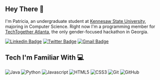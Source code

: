 ## Hey There 👋
I'm Patricia, an undergraduate student at [Kennesaw State University](https://www.kennesaw.edu/), majoring in Computer Science. Right now I'm a programming member for [TechTogether Atlanta](https://techtogether.io/atlanta), the only gender-focused hackathon in Georgia.

[![Linkedin Badge](https://img.shields.io/badge/-linkedin-blue?style=flat-square&logo=Linkedin&logoColor=white&link=https://www.linkedin.com/in/patricia-solano-reimao/)](https://www.linkedin.com/in/patricia-solano-reimao/)
[![Twitter Badge](https://img.shields.io/badge/-twitter-blue?style=flat-square&logo=twitter&logoColor=white&link=https://twitter.com/lovlypvr)](https://twitter.com/lovlypvr)
[![Gmail Badge](https://img.shields.io/badge/-pjsolano2002@gmail.com-c14438?style=flat-square&logo=Gmail&logoColor=white&link=mailto:pjsolano2002@gmail.com)](mailto:pjsolano2002@gmail.com)

## Tech I'm Familiar With 💻
![Java](https://img.shields.io/badge/-java-E34A86?style=flat-square&logo=java)
![Python](https://img.shields.io/badge/-Python-black?style=flat-square&logo=Python)
![Javascript](https://img.shields.io/badge/-JavaScript-black?style=flat-square&logo=javascript)
![HTML5](https://img.shields.io/badge/-HTML5-E34F26?style=flat-square&logo=html5&logoColor=white)
![CSS3](https://img.shields.io/badge/-CSS3-1572B6?style=flat-square&logo=css3)
![Git](https://img.shields.io/badge/-Git-black?style=flat-square&logo=git)
![GitHub](https://img.shields.io/badge/-GitHub-181717?style=flat-square&logo=github)
